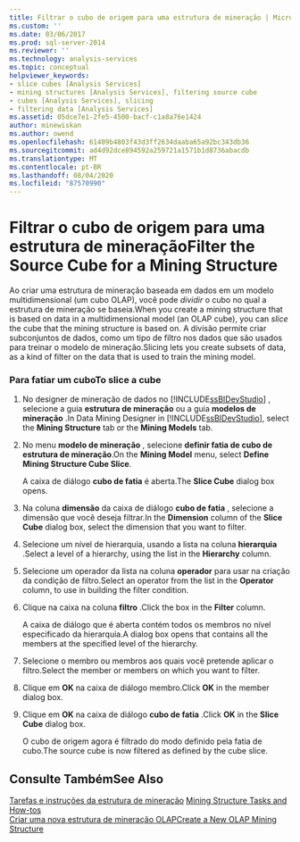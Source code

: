```yaml
---
title: Filtrar o cubo de origem para uma estrutura de mineração | Microsoft Docs
ms.custom: ''
ms.date: 03/06/2017
ms.prod: sql-server-2014
ms.reviewer: ''
ms.technology: analysis-services
ms.topic: conceptual
helpviewer_keywords:
- slice cubes [Analysis Services]
- mining structures [Analysis Services], filtering source cube
- cubes [Analysis Services], slicing
- filtering data [Analysis Services]
ms.assetid: 05dce7e1-2fe5-4500-bacf-c1a8a76e1424
author: minewiskan
ms.author: owend
ms.openlocfilehash: 61409b4803f43d3ff2634daaba65a92bc343db36
ms.sourcegitcommit: ad4d92dce894592a259721a1571b1d8736abacdb
ms.translationtype: MT
ms.contentlocale: pt-BR
ms.lasthandoff: 08/04/2020
ms.locfileid: "87570990"
---
```

# <a name="filter-the-source-cube-for-a-mining-structure"></a><span data-ttu-id="2b0e2-102">Filtrar o cubo de origem para uma estrutura de mineração</span><span class="sxs-lookup"><span data-stu-id="2b0e2-102">Filter the Source Cube for a Mining Structure</span></span>
  <span data-ttu-id="2b0e2-103">Ao criar uma estrutura de mineração baseada em dados em um modelo multidimensional (um cubo OLAP), você pode *dividir* o cubo no qual a estrutura de mineração se baseia.</span><span class="sxs-lookup"><span data-stu-id="2b0e2-103">When you create a mining structure that is based on data in a multidimensional model (an OLAP cube), you can *slice* the cube that the mining structure is based on.</span></span> <span data-ttu-id="2b0e2-104">A divisão permite criar subconjuntos de dados, como um tipo de filtro nos dados que são usados para treinar o modelo de mineração.</span><span class="sxs-lookup"><span data-stu-id="2b0e2-104">Slicing lets you create subsets of data, as a kind of filter on the data that is used to train the mining model.</span></span>  
  
### <a name="to-slice-a-cube"></a><span data-ttu-id="2b0e2-105">Para fatiar um cubo</span><span class="sxs-lookup"><span data-stu-id="2b0e2-105">To slice a cube</span></span>  
  
1.  <span data-ttu-id="2b0e2-106">No designer de mineração de dados no [!INCLUDE[ssBIDevStudio](../includes/ssbidevstudio-md.md)] , selecione a guia **estrutura de mineração** ou a guia **modelos de mineração** .</span><span class="sxs-lookup"><span data-stu-id="2b0e2-106">In Data Mining Designer in [!INCLUDE[ssBIDevStudio](../includes/ssbidevstudio-md.md)], select the **Mining Structure** tab or the **Mining Models** tab.</span></span>  
  
2.  <span data-ttu-id="2b0e2-107">No menu **modelo de mineração** , selecione **definir fatia de cubo de estrutura de mineração**.</span><span class="sxs-lookup"><span data-stu-id="2b0e2-107">On the **Mining Model** menu, select **Define Mining Structure Cube Slice**.</span></span>  
  
     <span data-ttu-id="2b0e2-108">A caixa de diálogo **cubo de fatia** é aberta.</span><span class="sxs-lookup"><span data-stu-id="2b0e2-108">The **Slice Cube** dialog box opens.</span></span>  
  
3.  <span data-ttu-id="2b0e2-109">Na coluna **dimensão** da caixa de diálogo **cubo de fatia** , selecione a dimensão que você deseja filtrar.</span><span class="sxs-lookup"><span data-stu-id="2b0e2-109">In the **Dimension** column of the **Slice Cube** dialog box, select the dimension that you want to filter.</span></span>  
  
4.  <span data-ttu-id="2b0e2-110">Selecione um nível de hierarquia, usando a lista na coluna **hierarquia** .</span><span class="sxs-lookup"><span data-stu-id="2b0e2-110">Select a level of a hierarchy, using the list in the **Hierarchy** column.</span></span>  
  
5.  <span data-ttu-id="2b0e2-111">Selecione um operador da lista na coluna **operador** para usar na criação da condição de filtro.</span><span class="sxs-lookup"><span data-stu-id="2b0e2-111">Select an operator from the list in the **Operator** column, to use in building the filter condition.</span></span>  
  
6.  <span data-ttu-id="2b0e2-112">Clique na caixa na coluna **filtro** .</span><span class="sxs-lookup"><span data-stu-id="2b0e2-112">Click the box in the **Filter** column.</span></span>  
  
     <span data-ttu-id="2b0e2-113">A caixa de diálogo que é aberta contém todos os membros no nível especificado da hierarquia.</span><span class="sxs-lookup"><span data-stu-id="2b0e2-113">A dialog box opens that contains all the members at the specified level of the hierarchy.</span></span>  
  
7.  <span data-ttu-id="2b0e2-114">Selecione o membro ou membros aos quais você pretende aplicar o filtro.</span><span class="sxs-lookup"><span data-stu-id="2b0e2-114">Select the member or members on which you want to filter.</span></span>  
  
8.  <span data-ttu-id="2b0e2-115">Clique em **OK** na caixa de diálogo membro.</span><span class="sxs-lookup"><span data-stu-id="2b0e2-115">Click **OK** in the member dialog box.</span></span>  
  
9. <span data-ttu-id="2b0e2-116">Clique em **OK** na caixa de diálogo **cubo de fatia** .</span><span class="sxs-lookup"><span data-stu-id="2b0e2-116">Click **OK** in the **Slice Cube** dialog box.</span></span>  
  
     <span data-ttu-id="2b0e2-117">O cubo de origem agora é filtrado do modo definido pela fatia de cubo.</span><span class="sxs-lookup"><span data-stu-id="2b0e2-117">The source cube is now filtered as defined by the cube slice.</span></span>  
  
## <a name="see-also"></a><span data-ttu-id="2b0e2-118">Consulte Também</span><span class="sxs-lookup"><span data-stu-id="2b0e2-118">See Also</span></span>  
 <span data-ttu-id="2b0e2-119">[Tarefas e instruções da estrutura de mineração](data-mining/mining-structure-tasks-and-how-tos.md) </span><span class="sxs-lookup"><span data-stu-id="2b0e2-119">[Mining Structure Tasks and How-tos](data-mining/mining-structure-tasks-and-how-tos.md) </span></span>  
 [<span data-ttu-id="2b0e2-120">Criar uma nova estrutura de mineração OLAP</span><span class="sxs-lookup"><span data-stu-id="2b0e2-120">Create a New OLAP Mining Structure</span></span>](data-mining/create-a-new-olap-mining-structure.md)  
  
  

